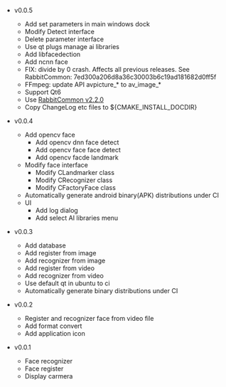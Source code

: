- v0.0.5
  - Add set parameters in main windows dock
  - Modify Detect interface
  - Delete parameter interface
  - Use qt plugs manage ai libraries
  - Add libfacedection 
  - Add ncnn face
  - FIX: divide by 0 crash. Affects all previous releases.
    See RabbitCommon: 7ed300a206d8a36c30003b6c19ad181682d0ff5f
  - FFmpeg: update API avpicture_* to av_image_*
  - Support Qt6
  - Use [RabbitCommon v2.2.0](https://github.com/KangLin/RabbitCommon/releases/tag/v2.2.0)
  - Copy ChangeLog etc files to ${CMAKE_INSTALL_DOCDIR}
  
- v0.0.4
  - Add opencv face
    - Add opencv dnn face detect
    - Add opencv face face detect
    - Add opencv facde landmark
  - Modify face interface
    - Modify CLandmarker class
    - Modify CRecognizer class
    - Modify CFactoryFace class
  - Automatically generate android binary(APK) distributions under CI
  - UI
    - Add log dialog
    - Add select AI libraries menu
- v0.0.3
  - Add database
  - Add register from image
  - Add recognizer from image
  - Add register from video
  - Add recognizer from video
  - Use default qt in ubuntu to ci
  - Automatically generate binary distributions under CI

- v0.0.2
  - Register and recognizer face from video file
  - Add format convert
  - Add application icon

- v0.0.1
  - Face recognizer
  - Face register
  - Display carmera
